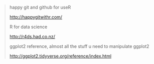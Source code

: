 > happy git and github for useR
>
> http://happygitwithr.com/
>
>R for data science
>
>http://r4ds.had.co.nz/
>
>ggplot2 reference, almost all the stuff u need to manipulate ggplot2
>
>http://ggplot2.tidyverse.org/reference/index.html
>
>
>
>
>
>